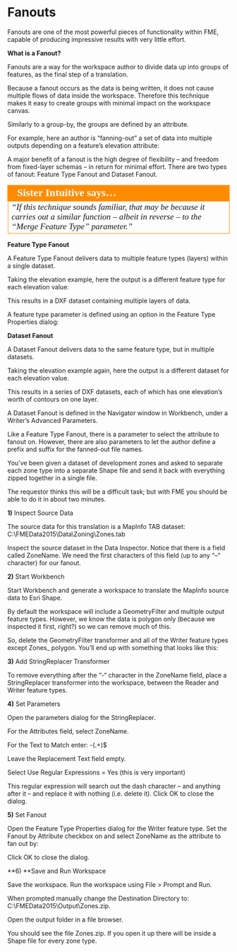 # Fanouts

Fanouts are one of the most powerful pieces of functionality within FME, capable of producing impressive results with very little effort.

**What is a Fanout?**

Fanouts are a way for the workspace author to divide data up into groups of features, as the final step of a translation.

Because a fanout occurs as the data is being written, it does not cause multiple flows of data inside the workspace. Therefore this technique makes it easy to create groups with minimal impact on the workspace canvas.

Similarly to a group-by, the groups are defined by an attribute.

For example, here an author is “fanning-out” a set of data into multiple outputs depending on a feature’s elevation attribute:

A major benefit of a fanout is the high degree of flexibility – and freedom from fixed-layer schemas – in return for minimal effort.
There are two types of fanout: Feature Type Fanout and Dataset Fanout.

<table style="border-spacing: 0px">
<tr>
<td style="vertical-align:middle;background-color:darkorange;border: 2px solid darkorange">
<i class="fa fa-quote-left fa-lg fa-pull-left fa-fw" style="color:white;padding-right: 12px;vertical-align:text-top"></i>
<span style="color:white;font-size:x-large;font-weight: bold;font-family:serif">Sister Intuitive says…</span>
</td>
</tr>

<tr>
<td style="border: 1px solid darkorange">
<span style="font-family:serif; font-style:italic; font-size:larger">
“If this technique sounds familiar, that may be because it carries out a
similar function – albeit in reverse – to the “Merge Feature Type”
parameter.”
</span>
</td>
</tr>
</table>

**Feature Type Fanout**

A Feature Type Fanout delivers data to multiple feature types (layers) within a single dataset.

Taking the elevation example, here the output is a different feature type for each elevation value:

This results in a DXF dataset containing multiple layers of data.

A feature type parameter is defined using an option in the Feature Type Properties dialog:

**Dataset Fanout**

A Dataset Fanout delivers data to the same feature type, but in multiple datasets.

Taking the elevation example again, here the output is a different dataset for each elevation value.

This results in a series of DXF datasets, each of which has one elevation’s worth of contours on one layer.

A Dataset Fanout is defined in the Navigator window in Workbench, under a Writer’s Advanced Parameters.

Like a Feature Type Fanout, there is a parameter to select the attribute to fanout on. However, there are also parameters to let the author define a prefix and suffix for the fanned-out file names.

You’ve been given a dataset of development zones and asked to separate each zone type into a separate Shape file and send it back with everything zipped together in a single file.

The requestor thinks this will be a difficult task; but with FME you should be able to do it in about two minutes.

**1)** Inspect Source Data

The source data for this translation is a MapInfo TAB dataset:
C:\FMEData2015\Data\Zoning\Zones.tab

Inspect the source dataset in the Data Inspector. Notice that there is a field called ZoneName.
We need the first characters of this field (up to any “–“ character) for our fanout.

**2)** Start Workbench

Start Workbench and generate a workspace to translate the MapInfo source data to Esri Shape.

By default the workspace will include a GeometryFilter and multiple output feature types.
However, we know the data is polygon only (because we inspected it first, right?) so we can remove much of this.

So, delete the GeometryFilter transformer and all of the Writer feature types except Zones_ polygon. You’ll end up with something that looks like this:

**3)** Add StringReplacer Transformer

To remove everything after the “-“ character in the ZoneName field, place a StringReplacer transformer into the workspace, between the Reader and Writer feature types.

**4)** Set Parameters

Open the parameters dialog for the StringReplacer.

For the Attributes field, select ZoneName.

For the Text to Match enter: -(.+)$

Leave the Replacement Text field empty.

Select Use Regular Expressions = Yes (this is very important)

This regular expression will search out the dash character – and anything after it – and replace it with nothing (i.e. delete it). Click OK to close the dialog.

**5)** Set Fanout

Open the Feature Type Properties dialog for the Writer feature type. Set the Fanout by Attribute checkbox on and select ZoneName as the attribute to fan out by:

Click OK to close the dialog.

**6) **Save and Run Workspace

Save the workspace. Run the workspace using File > Prompt and Run.

When prompted manually change the Destination Directory to:
C:\FMEData2015\Output\Zones.zip.

Open the output folder in a file browser.

You should see the file Zones.zip. If you open it up there will be inside a Shape file for every zone type.